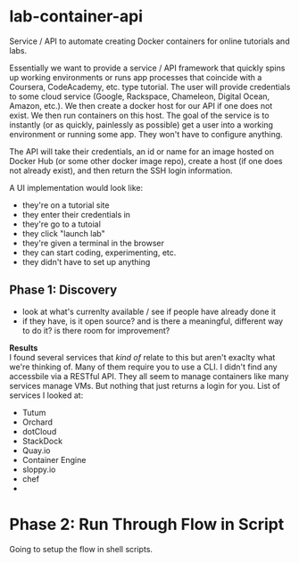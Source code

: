 # lab-container-api
Service / API to automate creating Docker containers for online tutorials and labs.

Essentially we want to provide a service / API framework that quickly spins up working environments or runs app processes that coincide with a Coursera, CodeAcademy, etc. type tutorial. The user will provide credentials to some cloud service (Google, Rackspace, Chameleon, Digital Ocean, Amazon, etc.). We then create a docker host for our API if one does not exist. We then run containers on this host. The goal of the service is to instantly (or as quickly, painlessly as possible) get a user into a working environment or running some app. They won't have to configure anything.

The API will take their credentials, an id or name for an image hosted on Docker Hub (or some other docker image repo), create a host (if one does not already exist), and then return the SSH login information.

A UI implementation would look like:
- they're on a tutorial site
- they enter their credentials in
- they're go to a tutoial
- they click "launch lab"
- they're given a terminal in the browser
- they can start coding, experimenting, etc.
- they didn't have to set up anything

## Phase 1: Discovery
- look at what's currenlty available / see if people have already done it
- if they have, is it open source? and is there a meaningful, different way to do it? is there room for improvement?

**Results**  
I found several services that *kind of* relate to this but aren't exaclty what we're thinking of. Many of them require you to use a CLI. I didn't find any accessbile via a RESTful API. They all seem to manage containers like many services manage VMs. But nothing that just returns a login for you. List of services I looked at:
- Tutum
- Orchard
- dotCloud
- StackDock
- Quay.io
- Container Engine
- sloppy.io
- chef
- 

# Phase 2: Run Through Flow in Script
Going to setup the flow in shell scripts.
